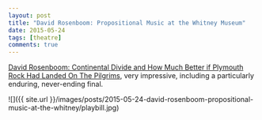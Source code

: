 ```yaml
---
layout: post
title: "David Rosenboom: Propositional Music at the Whitney Museum"
date: 2015-05-24
tags: [theatre]
comments: true
---
```

[David Rosenboom: Continental Divide and How Much Better if Plymouth Rock Had Landed On The Pilgrims](http://whitney.org/Events/DavidRosenboomContinentalDivide), very impressive, including a particularly enduring, never-ending final.

![]({{ site.url }}/images/posts/2015-05-24-david-rosenboom-propositional-music-at-the-whitney/playbill.jpg)


